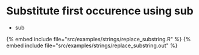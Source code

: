 # Substitute first occurence using sub

* sub

{% embed include file="src/examples/strings/replace_substring.R" %}
{% embed include file="src/examples/strings/replace_substring.out" %}


